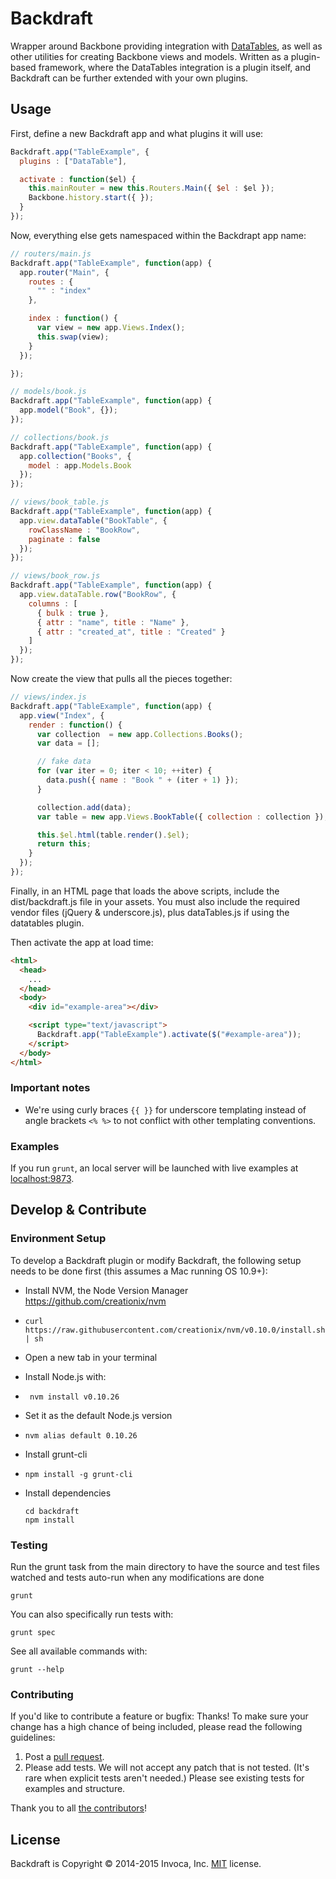# Backdraft
Wrapper around Backbone providing integration with [DataTables](https://www.datatables.net/), as well as other utilities for creating Backbone views and models. 
Written as a plugin-based framework, where the DataTables integration is a plugin itself, and Backdraft can be further extended with your own plugins.

## Usage
First, define a new Backdraft app and what plugins it will use:

```javascript
Backdraft.app("TableExample", {
  plugins : ["DataTable"],

  activate : function($el) {
    this.mainRouter = new this.Routers.Main({ $el : $el });
    Backbone.history.start({ });
  }
});
```

Now, everything else gets namespaced within the Backdrapt app name:

```javascript
// routers/main.js
Backdraft.app("TableExample", function(app) {
  app.router("Main", {
    routes : {
      "" : "index"
    },

    index : function() {
      var view = new app.Views.Index();
      this.swap(view);
    }
  });

});

// models/book.js
Backdraft.app("TableExample", function(app) {
  app.model("Book", {});
});

// collections/book.js
Backdraft.app("TableExample", function(app) {
  app.collection("Books", {
    model : app.Models.Book
  });
});

// views/book_table.js
Backdraft.app("TableExample", function(app) {
  app.view.dataTable("BookTable", {
    rowClassName : "BookRow",
    paginate : false
  });
});

// views/book_row.js
Backdraft.app("TableExample", function(app) {
  app.view.dataTable.row("BookRow", {
    columns : [
      { bulk : true },
      { attr : "name", title : "Name" },
      { attr : "created_at", title : "Created" }
    ]
  });
});
```

Now create the view that pulls all the pieces together:

```javascript
// views/index.js
Backdraft.app("TableExample", function(app) {
  app.view("Index", {
    render : function() {
      var collection  = new app.Collections.Books();
      var data = [];

      // fake data
      for (var iter = 0; iter < 10; ++iter) {
        data.push({ name : "Book " + (iter + 1) });
      }

      collection.add(data);
      var table = new app.Views.BookTable({ collection : collection });

      this.$el.html(table.render().$el);
      return this;
    }
  });
});
```

Finally, in an HTML page that loads the above scripts, include the dist/backdraft.js file in your assets.
You must also include the required vendor files (jQuery & underscore.js), plus dataTables.js if using the datatables plugin.

Then activate the app at load time:

```html
<html>
  <head>
    ...
  </head>
  <body>
    <div id="example-area"></div>

    <script type="text/javascript">
      Backdraft.app("TableExample").activate($("#example-area"));
    </script>
  </body>
</html>
```

### Important notes
* We're using curly braces ``{{ }}`` for underscore templating instead of angle brackets ``<% %>`` to not conflict with other templating conventions.

### Examples
If you run `grunt`, an local server will be launched with live examples at [localhost:9873](http://localhost:9873). 


## Develop & Contribute

### Environment Setup
To develop a Backdraft plugin or modify Backdraft, the following setup needs to be done first (this assumes a Mac running OS 10.9+):

* Install NVM, the Node Version Manager https://github.com/creationix/nvm
 *  ```curl https://raw.githubusercontent.com/creationix/nvm/v0.10.0/install.sh | sh```
* Open a new tab in your terminal
* Install Node.js with:
 *  ``` nvm install v0.10.26```
* Set it as the default Node.js version
 * ```nvm alias default 0.10.26```
* Install grunt-cli
 * ```npm install -g grunt-cli```
* Install dependencies

  ```
  cd backdraft
  npm install
  ```

### Testing

Run the grunt task from the main directory to have the source and test files watched and tests auto-run when any modifications are done

    grunt
    
You can also specifically run tests with:

    grunt spec
    
See all available commands with:

    grunt --help


### Contributing

If you'd like to contribute a feature or bugfix: Thanks! To make sure your change has a high chance of being included, please read the following guidelines:

1. Post a [pull request](https://github.com/invoca/backdraft/compare/).
2. Please add tests. We will not accept any patch that is not tested. (It's rare when explicit tests aren't needed.) Please see existing tests for examples and structure.

Thank you to all [the contributors](https://github.com/invoca/backdraft/contributors)!

License
-------
Backdraft is Copyright © 2014-2015 Invoca, Inc. [MIT](https://github.com/Invoca/backdraft/blob/master/LICENSE) license.
